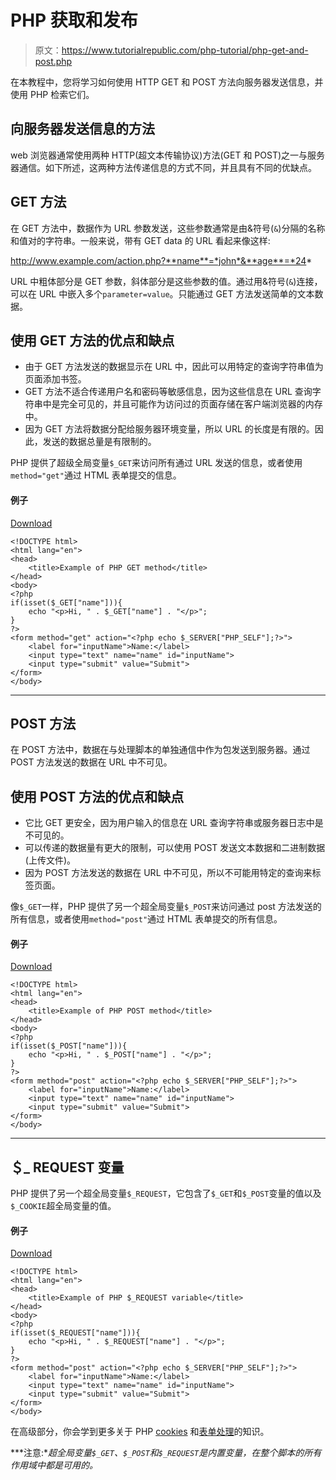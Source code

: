 # PHP 获取和发布

> 原文：<https://www.tutorialrepublic.com/php-tutorial/php-get-and-post.php>

在本教程中，您将学习如何使用 HTTP GET 和 POST 方法向服务器发送信息，并使用 PHP 检索它们。

## 向服务器发送信息的方法

web 浏览器通常使用两种 HTTP(超文本传输协议)方法(GET 和 POST)之一与服务器通信。如下所述，这两种方法传递信息的方式不同，并且具有不同的优缺点。

## GET 方法

在 GET 方法中，数据作为 URL 参数发送，这些参数通常是由&符号(`&`)分隔的名称和值对的字符串。一般来说，带有 GET data 的 URL 看起来像这样:

http://www.example.com/action.php?**name**=*john*&**age**=*24*

URL 中粗体部分是 GET 参数，斜体部分是这些参数的值。通过用&符号(`&`)连接，可以在 URL 中嵌入多个`parameter=value`。只能通过 GET 方法发送简单的文本数据。

## 使用 GET 方法的优点和缺点

*   由于 GET 方法发送的数据显示在 URL 中，因此可以用特定的查询字符串值为页面添加书签。
*   GET 方法不适合传递用户名和密码等敏感信息，因为这些信息在 URL 查询字符串中是完全可见的，并且可能作为访问过的页面存储在客户端浏览器的内存中。
*   因为 GET 方法将数据分配给服务器环境变量，所以 URL 的长度是有限的。因此，发送的数据总量是有限制的。

PHP 提供了超级全局变量`$_GET`来访问所有通过 URL 发送的信息，或者使用`method="get"`通过 HTML 表单提交的信息。

#### 例子

[Download](../examples/bin/download-source.php?topic=php&file=get-method "Download Source Code")

```
<!DOCTYPE html>
<html lang="en">
<head>
    <title>Example of PHP GET method</title>
</head>
<body>
<?php
if(isset($_GET["name"])){
    echo "<p>Hi, " . $_GET["name"] . "</p>";
}
?>
<form method="get" action="<?php echo $_SERVER["PHP_SELF"];?>">
    <label for="inputName">Name:</label>
    <input type="text" name="name" id="inputName">
    <input type="submit" value="Submit">
</form>
</body>
```

* * *

## POST 方法

在 POST 方法中，数据在与处理脚本的单独通信中作为包发送到服务器。通过 POST 方法发送的数据在 URL 中不可见。

## 使用 POST 方法的优点和缺点

*   它比 GET 更安全，因为用户输入的信息在 URL 查询字符串或服务器日志中是不可见的。
*   可以传递的数据量有更大的限制，可以使用 POST 发送文本数据和二进制数据(上传文件)。
*   因为 POST 方法发送的数据在 URL 中不可见，所以不可能用特定的查询来标签页面。

像`$_GET`一样，PHP 提供了另一个超全局变量`$_POST`来访问通过 post 方法发送的所有信息，或者使用`method="post"`通过 HTML 表单提交的所有信息。

#### 例子

[Download](../examples/bin/download-source.php?topic=php&file=post-method "Download Source Code")

```
<!DOCTYPE html>
<html lang="en">
<head>
    <title>Example of PHP POST method</title>
</head>
<body>
<?php
if(isset($_POST["name"])){
    echo "<p>Hi, " . $_POST["name"] . "</p>";
}
?>
<form method="post" action="<?php echo $_SERVER["PHP_SELF"];?>">
    <label for="inputName">Name:</label>
    <input type="text" name="name" id="inputName">
    <input type="submit" value="Submit">
</form>
</body>
```

* * *

## ＄_ REQUEST 变量

PHP 提供了另一个超全局变量`$_REQUEST`，它包含了`$_GET`和`$_POST`变量的值以及`$_COOKIE`超全局变量的值。

#### 例子

[Download](../examples/bin/download-source.php?topic=php&file=request-method "Download Source Code")

```
<!DOCTYPE html>
<html lang="en">
<head>
    <title>Example of PHP $_REQUEST variable</title>
</head>
<body>
<?php
if(isset($_REQUEST["name"])){
    echo "<p>Hi, " . $_REQUEST["name"] . "</p>";
}
?>
<form method="post" action="<?php echo $_SERVER["PHP_SELF"];?>">
    <label for="inputName">Name:</label>
    <input type="text" name="name" id="inputName">
    <input type="submit" value="Submit">
</form>
</body>
```

在高级部分，你会学到更多关于 PHP [cookies](php-cookies.php) 和[表单处理](php-form-validation.php)的知识。

 ***注意:**超全局变量`$_GET`、`$_POST`和`$_REQUEST`是内置变量，在整个脚本的所有作用域中都是可用的。*